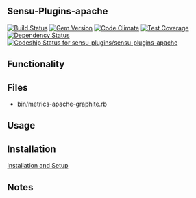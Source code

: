 ## Sensu-Plugins-apache

[![Build Status](https://travis-ci.org/sensu-plugins/sensu-plugins-apache.svg?branch=master)](https://travis-ci.org/sensu-plugins/sensu-plugins-apache)
[![Gem Version](https://badge.fury.io/rb/sensu-plugins-apache.svg)](http://badge.fury.io/rb/sensu-plugins-apache)
[![Code Climate](https://codeclimate.com/github/sensu-plugins/sensu-plugins-apache/badges/gpa.svg)](https://codeclimate.com/github/sensu-plugins/sensu-plugins-apache)
[![Test Coverage](https://codeclimate.com/github/sensu-plugins/sensu-plugins-apache/badges/coverage.svg)](https://codeclimate.com/github/sensu-plugins/sensu-plugins-apache)
[![Dependency Status](https://gemnasium.com/sensu-plugins/sensu-plugins-apache.svg)](https://gemnasium.com/sensu-plugins/sensu-plugins-apache)
[ ![Codeship Status for sensu-plugins/sensu-plugins-apache](https://codeship.com/projects/52bea8a0-cd19-0132-e31b-2698d59c4ad3/status?branch=master)](https://codeship.com/projects/76223)

## Functionality

## Files
 * bin/metrics-apache-graphite.rb

## Usage

## Installation

[Installation and Setup](https://github.com/sensu-plugins/documentation/blob/master/user_docs/installation_instructions.md)

## Notes
